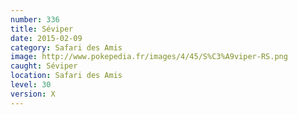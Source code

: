 ```yaml
---
number: 336
title: Séviper
date: 2015-02-09
category: Safari des Amis
image: http://www.pokepedia.fr/images/4/45/S%C3%A9viper-RS.png
caught: Séviper
location: Safari des Amis
level: 30
version: X
---
```

